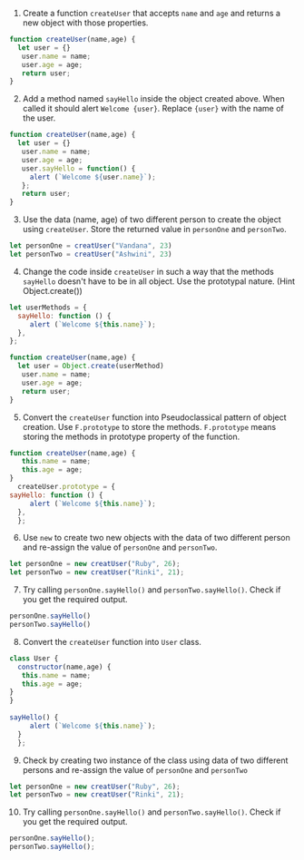 1. Create a function `createUser` that accepts `name` and `age` and returns a new object with those properties.

```js
function createUser(name,age) {
  let user = {}
   user.name = name;
   user.age = age;
   return user;
}
```

2. Add a method named `sayHello` inside the object created above. When called it should alert `Welcome {user}`. Replace `{user}` with the name of the user.

```js
function createUser(name,age) {
  let user = {}
   user.name = name;
   user.age = age;
   user.sayHello = function() {
     alert (`Welcome ${user.name}`);
   };
   return user;
}
```

3. Use the data (name, age) of two different person to create the object using `createUser`. Store the returned value in `personOne` and `personTwo`.

```js
let personOne = creatUser("Vandana", 23)
let personTwo = creatUser("Ashwini", 23)
```

4. Change the code inside `createUser` in such a way that the methods `sayHello` doesn't have to be in all object. Use the prototypal nature. (Hint Object.create())

```js
let userMethods = {
  sayHello: function () {
     alert (`Welcome ${this.name}`);
  },
};

function createUser(name,age) {
  let user = Object.create(userMethod)
   user.name = name;
   user.age = age;
   return user;
}
```

5. Convert the `createUser` function into Pseudoclassical pattern of object creation. Use `F.prototype` to store the methods. `F.prototype` means storing the methods in prototype property of the function.

```js
function createUser(name,age) {
   this.name = name;
   this.age = age;
}
  createUser.prototype = {
sayHello: function () {
     alert (`Welcome ${this.name}`);
  },
  };
```

6. Use `new` to create two new objects with the data of two different person and re-assign the value of `personOne` and `personTwo`.

```js
let personOne = new creatUser("Ruby", 26);
let personTwo = new creatUser("Rinki", 21);
```


7. Try calling `personOne.sayHello()` and `personTwo.sayHello()`. Check if you get the required output.

```js
personOne.sayHello()
personTwo.sayHello()
```

8. Convert the `createUser` function into `User` class.

```js
class User {
  constructor(name,age) {
   this.name = name;
   this.age = age;
}
}
  
sayHello() {
     alert (`Welcome ${this.name}`);
  }
  };
```

9. Check by creating two instance of the class using data of two different persons and re-assign the value of `personOne` and `personTwo`

```js
let personOne = new creatUser("Ruby", 26);
let personTwo = new creatUser("Rinki", 21);
```

10. Try calling `personOne.sayHello()` and `personTwo.sayHello()`. Check if you get the required output.

```js
personOne.sayHello();
personTwo.sayHello();
```

